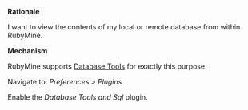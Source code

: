 **Rationale**

I want to view the contents of my local or remote database from within RubyMine.

**Mechanism**

RubyMine supports [Database Tools](https://www.jetbrains.com/help/ruby/2016.1/database-tool-window.html) for exactly this purpose.

Navigate to: _Preferences > Plugins_

Enable the _Database Tools and Sql_ plugin.